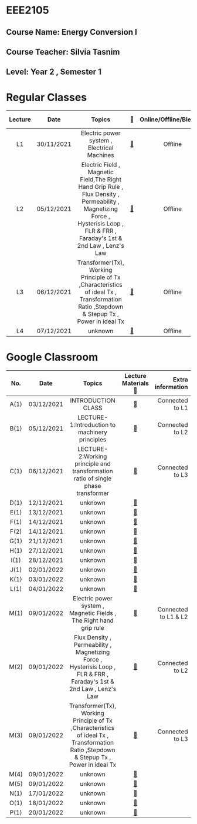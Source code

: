 # **EEE2105** 
## Course Name: Energy Conversion I
## Course Teacher: **Silvia Tasnim**
## Level: Year 2 , Semester 1


# **Regular Classes** 
|Lecture|Date|Topics|:link:|Online/Offline/Blended|Extra information|
|:-----:|:------:|:-----:|:-----:|:-----:|-----:|
|L1|30/11/2021|Electric power system , Electrical Machines |[:notebook_with_decorative_cover:](https://www.protectedtext.com/eee2105)|Offline|Connected to A1 & M1|
|L2|05/12/2021|Electric Field , Magnetic Field,The Right Hand Grip Rule ,  Flux Density , Permeability , Magnetizing Force , Hysterisis Loop , FLR & FRR , Faraday's 1st & 2nd Law , Lenz's Law |[:notebook_with_decorative_cover:](https://www.protectedtext.com/eee2105)|Offline|Connected to B1 & M2|
|L3|06/12/2021|Transformer(Tx), Working Principle of Tx ,Characteristics of ideal Tx , Transformation Ratio ,Stepdown & Stepup Tx ,  Power in ideal Tx |[:notebook_with_decorative_cover:](https://www.protectedtext.com/eee2105)|Offline|Connected to C1 & M3|
|L4|07/12/2021|unknown|[:notebook_with_decorative_cover:](https://www.protectedtext.com/eee2105)|Offline||





# **Google Classroom** 
|No.|Date|Topics|Lecture Materials :link:|Extra information|
|:-----:|:------:|:-----:|:-----:|-----:|
|A(1)|03/12/2021|INTRODUCTION CLASS|[:blue_book:](https://www.protectedtext.com/eee2105)|Connected to L1|
|B(1)|05/12/2021|LECTURE-1:Introduction to machinery principles |[:closed_book:](https://www.protectedtext.com/eee2105)|Connected to L2|
|C(1)|06/12/2021|LECTURE-2:Working principle and transformation ratio of single phase transformer|[:orange_book:](https://www.protectedtext.com/eee2105)|Connected to L3|
|D(1)|12/12/2021|unknown|[:green_book:](https://www.protectedtext.com/eee2105)||
|E(1)|13/12/2021|unknown|[:notebook:](https://www.protectedtext.com/eee2105)||
|F(1)|14/12/2021|unknown|[:ledger:](https://www.protectedtext.com/eee2105)||
|F(2)|14/12/2021|unknown|[:ledger:](https://www.protectedtext.com/eee2105)||
|G(1)|21/12/2021|unknown|[:blue_book:](https://www.protectedtext.com/eee2105)||
|H(1)|27/12/2021|unknown|[:closed_book:](https://www.protectedtext.com/eee2105)||
|I(1)|28/12/2021|unknown|[:orange_book:](https://www.protectedtext.com/eee2105)||
|J(1)|02/01/2022|unknown|[:green_book:](https://www.protectedtext.com/eee2105)||
|K(1)|03/01/2022|unknown|[:notebook:](https://www.protectedtext.com/eee2105)||
|L(1)|04/01/2022|unknown|[:ledger:](https://www.protectedtext.com/eee2105)||
|M(1)|09/01/2022|Electric power system , Magnetic Fields , The Right hand grip rule|[:blue_book:](https://www.protectedtext.com/eee2105)|Connected to L1 & L2|
|M(2)|09/01/2022|Flux Density , Permeability , Magnetizing Force , Hysterisis Loop , FLR & FRR , Faraday's 1st & 2nd Law , Lenz's Law |[:blue_book:](https://www.protectedtext.com/eee2105)|Connected to L2|
|M(3)|09/01/2022|Transformer(Tx), Working Principle of Tx ,Characteristics of ideal Tx , Transformation Ratio ,Stepdown & Stepup Tx ,  Power in ideal Tx|[:blue_book:](https://www.protectedtext.com/eee2105)|Connected to L3|
|M(4)|09/01/2022|unknown|[:blue_book:](https://www.protectedtext.com/eee2105)||
|M(5)|09/01/2022|unknown|[:blue_book:](https://www.protectedtext.com/eee2105)||
|N(1)|17/01/2022|unknown|[:closed_book:](https://www.protectedtext.com/eee2105)||
|O(1)|18/01/2022|unknown|[:orange_book:](https://www.protectedtext.com/eee2105)||
|P(1)|20/01/2022|unknown|[:green_book:](https://www.protectedtext.com/eee2105)||



